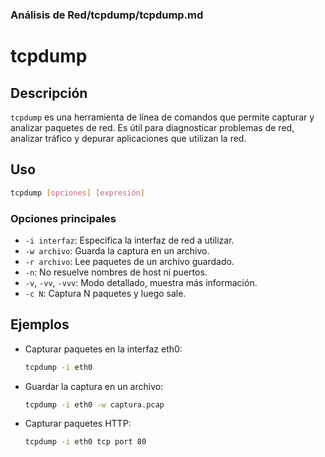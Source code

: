 ### **Análisis de Red/tcpdump/tcpdump.md**

# tcpdump

## Descripción

`tcpdump` es una herramienta de línea de comandos que permite capturar y analizar paquetes de red. Es útil para diagnosticar problemas de red, analizar tráfico y depurar aplicaciones que utilizan la red.

## Uso

```bash
tcpdump [opciones] [expresión]
```

### Opciones principales

- `-i interfaz`: Especifica la interfaz de red a utilizar.
- `-w archivo`: Guarda la captura en un archivo.
- `-r archivo`: Lee paquetes de un archivo guardado.
- `-n`: No resuelve nombres de host ni puertos.
- `-v`, `-vv`, `-vvv`: Modo detallado, muestra más información.
- `-c N`: Captura N paquetes y luego sale.

## Ejemplos

- Capturar paquetes en la interfaz eth0:

  ```bash
  tcpdump -i eth0
  ```

- Guardar la captura en un archivo:

  ```bash
  tcpdump -i eth0 -w captura.pcap
  ```

- Capturar paquetes HTTP:

  ```bash
  tcpdump -i eth0 tcp port 80
  ```
